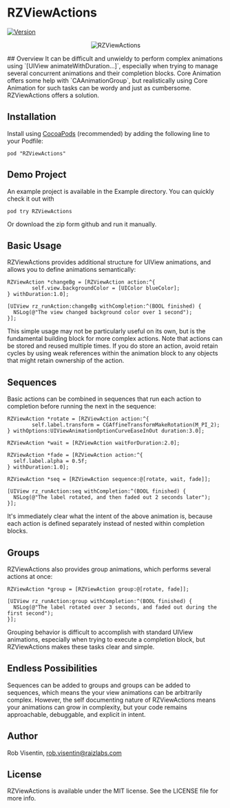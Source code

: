 # RZViewActions

[![Version](https://img.shields.io/cocoapods/v/RZViewActions.svg?style=flat)](http://cocoadocs.org/docsets/RZViewActions)

<p align="center">
<img src="http://cl.ly/image/0y0n2C1B1M1X/rzva.gif"
alt="RZViewActions">
</p>
## Overview
It can be difficult and unwieldy to perform complex animations using `[UIView animateWithDuration...]`, especially when trying to manage several concurrent animations and their completion blocks. Core Animation offers some help with `CAAnimationGroup`, but realistically using Core Animation for such tasks can be wordy and just as cumbersome.
RZViewActions offers a solution.

## Installation
Install using [CocoaPods](http://cocoapods.org) (recommended) by adding the following line to your Podfile:

`pod "RZViewActions"`

## Demo Project
An example project is available in the Example directory. You can quickly check it out with

`pod try RZViewActions`

Or download the zip form github and run it manually.

## Basic Usage
RZViewActions provides additional structure for UIView animations, and allows you to define animations semantically:
```
RZViewAction *changeBg = [RZViewAction action:^{
        self.view.backgroundColor = [UIColor blueColor];
} withDuration:1.0];

[UIView rz_runAction:changeBg withCompletion:^(BOOL finished) {
  NSLog(@"The view changed background color over 1 second");
}];
```
This simple usage may not be particularly useful on its own, but is the fundamental building block for more complex actions. Note that actions can be stored and reused multiple times. If you do store an action, avoid retain cycles by using weak references within the animation block to any objects that might retain ownership of the action.

## Sequences
Basic actions can be combined in sequences that run each action to completion before running the next in the sequence:
```
RZViewAction *rotate = [RZViewAction action:^{
        self.label.transform = CGAffineTransformMakeRotation(M_PI_2);
} withOptions:UIViewAnimationOptionCurveEaseInOut duration:3.0];
    
RZViewAction *wait = [RZViewAction waitForDuration:2.0];

RZViewAction *fade = [RZViewAction action:^{
  self.label.alpha = 0.5f;
} withDuration:1.0];
    
RZViewAction *seq = [RZViewAction sequence:@[rotate, wait, fade]];

[UIView rz_runAction:seq withCompletion:^(BOOL finished) {
  NSLog(@"The label rotated, and then faded out 2 seconds later");
}];
```
It's immediately clear what the intent of the above animation is, because each action is defined separately instead of nested within completion blocks.

## Groups
RZViewActions also provides group animations, which performs several actions at once:
```
RZViewAction *group = [RZViewAction group:@[rotate, fade]];

[UIView rz_runAction:group withCompletion:^(BOOL finished) {
  NSLog(@"The label rotated over 3 seconds, and faded out during the first second");
}];
```
Grouping behavior is difficult to accomplish with standard UIView animations, especially when trying to execute a completion block, but RZViewActions makes these tasks clear and simple.

## Endless Possibilities
Sequences can be added to groups and groups can be added to sequences, which means the your view animations can be arbitrarily complex. However, the self documenting nature of RZViewActions means your animations can grow in complexity, but your code remains approachable, debuggable, and explicit in intent.

## Author
Rob Visentin, rob.visentin@raizlabs.com

## License
RZViewActions is available under the MIT license. See the LICENSE file for more info.
